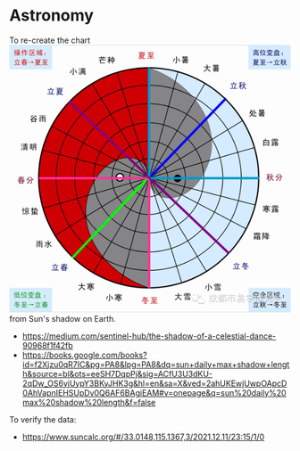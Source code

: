 # Astronomy

To re-create the chart ![二十四节气](二十四节气.png) from Sun's shadow on Earth.

- https://medium.com/sentinel-hub/the-shadow-of-a-celestial-dance-90968f1f42fb
- https://books.google.com/books?id=f2Xjzu0qR7IC&pg=PA8&lpg=PA8&dq=sun+daily+max+shadow+length&source=bl&ots=eeSH7DqpPj&sig=ACfU3U3dKU-2qDw_OS6yjUypY3BKyJHK3g&hl=en&sa=X&ved=2ahUKEwjUwpOApcD0AhVapnIEHSUpDv0Q6AF6BAgiEAM#v=onepage&q=sun%20daily%20max%20shadow%20length&f=false

To verify the data:
- https://www.suncalc.org/#/33.0148,115.1367,3/2021.12.11/23:15/1/0

